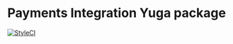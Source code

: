 # Payments Integration Yuga package

[![StyleCI](https://github.styleci.io/repos/550339159/shield?branch=master)](https://github.styleci.io/repos/550339159?branch=master)
